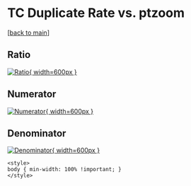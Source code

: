 # TC Duplicate Rate vs. ptzoom

[[back to main](./)]



## Ratio

[![Ratio](../mtv/var/TC_duplrate_stack_ptzoom.png){ width=600px }](../mtv/var/TC_duplrate_stack_ptzoom.pdf)

## Numerator

[![Numerator](../mtv/num/TC_duplrate_stack_ptzoom_num.png){ width=600px }](../mtv/num/TC_duplrate_stack_ptzoom_num.pdf)

## Denominator

[![Denominator](../mtv/den/TC_duplrate_stack_ptzoom_den.png){ width=600px }](../mtv/den/TC_duplrate_stack_ptzoom_den.pdf)


``` {=html}
<style>
body { min-width: 100% !important; }
</style>
```

